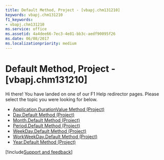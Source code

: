 ```yaml
---
title: Default Method, Project - [vbapj.chm131210]
keywords: vbapj.chm131210
f1_keywords:
- vbapj.chm131210
ms.service: office
ms.assetid: 4a4dee66-7ec3-4e81-bb3c-aedf90095f26
ms.date: 06/08/2017
ms.localizationpriority: medium
---
```



# Default Method, Project - [vbapj.chm131210]

Hi there! You have landed on one of our F1 Help redirector pages. Please select the topic you were looking for below.

- [Application.DurationValue Method (Project)](https://msdn.microsoft.com/library/745acbd3-600c-1179-1d61-be0dab88cdf5%28Office.15%29.aspx)
- [Day.Default Method (Project)](https://msdn.microsoft.com/library/ed9f6b1f-71a5-b34b-908a-466db56acdc9%28Office.15%29.aspx)
- [Month.Default Method (Project)](https://msdn.microsoft.com/library/6727ef9b-aa8d-99f8-6755-ff52ccfac002%28Office.15%29.aspx)
- [Period.Default Method (Project)](https://msdn.microsoft.com/library/5c1d5bd3-5756-47ba-2ccf-c417cee0f03e%28Office.15%29.aspx)
- [WeekDay.Default Method (Project)](https://msdn.microsoft.com/library/4d2ad943-7ffc-5727-5715-a98a46d98660%28Office.15%29.aspx)
- [WorkWeekDay.Default Method (Project)](https://msdn.microsoft.com/library/ebd16c59-a718-6d11-5387-7a5b816fdf35%28Office.15%29.aspx)
- [Year.Default Method (Project)](https://msdn.microsoft.com/library/a4c59777-bade-cab7-0bd5-e713fd8a7a9e%28Office.15%29.aspx)

[!include[Support and feedback](~/includes/feedback-boilerplate.md)]